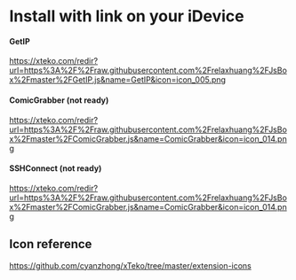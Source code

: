 # Install with link on your iDevice
#### GetIP
https://xteko.com/redir?url=https%3A%2F%2Fraw.githubusercontent.com%2Frelaxhuang%2FJsBox%2Fmaster%2FGetIP.js&name=GetIP&icon=icon_005.png


#### ComicGrabber (not ready)
https://xteko.com/redir?url=https%3A%2F%2Fraw.githubusercontent.com%2Frelaxhuang%2FJsBox%2Fmaster%2FComicGrabber.js&name=ComicGrabber&icon=icon_014.png

#### SSHConnect (not ready)
https://xteko.com/redir?url=https%3A%2F%2Fraw.githubusercontent.com%2Frelaxhuang%2FJsBox%2Fmaster%2FComicGrabber.js&name=ComicGrabber&icon=icon_014.png


## Icon reference
https://github.com/cyanzhong/xTeko/tree/master/extension-icons
